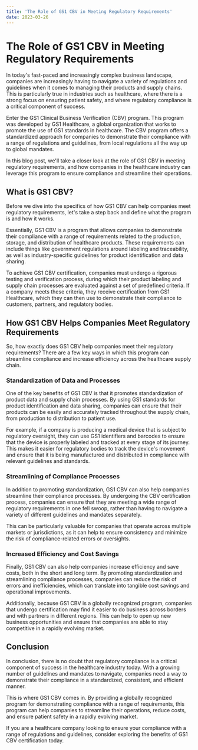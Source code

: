 ```yaml
---
title: 'The Role of GS1 CBV in Meeting Regulatory Requirements'
date: 2023-03-26
---
```


# The Role of GS1 CBV in Meeting Regulatory Requirements

In today's fast-paced and increasingly complex business landscape, companies are increasingly having to navigate a variety of regulations and guidelines when it comes to managing their products and supply chains. This is particularly true in industries such as healthcare, where there is a strong focus on ensuring patient safety, and where regulatory compliance is a critical component of success.

Enter the GS1 Clinical Business Verification (CBV) program. This program was developed by GS1 Healthcare, a global organization that works to promote the use of GS1 standards in healthcare. The CBV program offers a standardized approach for companies to demonstrate their compliance with a range of regulations and guidelines, from local regulations all the way up to global mandates.

In this blog post, we'll take a closer look at the role of GS1 CBV in meeting regulatory requirements, and how companies in the healthcare industry can leverage this program to ensure compliance and streamline their operations.

## What is GS1 CBV?

Before we dive into the specifics of how GS1 CBV can help companies meet regulatory requirements, let's take a step back and define what the program is and how it works.

Essentially, GS1 CBV is a program that allows companies to demonstrate their compliance with a range of requirements related to the production, storage, and distribution of healthcare products. These requirements can include things like government regulations around labeling and traceability, as well as industry-specific guidelines for product identification and data sharing.

To achieve GS1 CBV certification, companies must undergo a rigorous testing and verification process, during which their product labeling and supply chain processes are evaluated against a set of predefined criteria. If a company meets these criteria, they receive certification from GS1 Healthcare, which they can then use to demonstrate their compliance to customers, partners, and regulatory bodies.

## How GS1 CBV Helps Companies Meet Regulatory Requirements

So, how exactly does GS1 CBV help companies meet their regulatory requirements? There are a few key ways in which this program can streamline compliance and increase efficiency across the healthcare supply chain.

### Standardization of Data and Processes

One of the key benefits of GS1 CBV is that it promotes standardization of product data and supply chain processes. By using GS1 standards for product identification and data sharing, companies can ensure that their products can be easily and accurately tracked throughout the supply chain, from production to distribution to patient use.

For example, if a company is producing a medical device that is subject to regulatory oversight, they can use GS1 identifiers and barcodes to ensure that the device is properly labeled and tracked at every stage of its journey. This makes it easier for regulatory bodies to track the device's movement and ensure that it is being manufactured and distributed in compliance with relevant guidelines and standards.

### Streamlining of Compliance Processes

In addition to promoting standardization, GS1 CBV can also help companies streamline their compliance processes. By undergoing the CBV certification process, companies can ensure that they are meeting a wide range of regulatory requirements in one fell swoop, rather than having to navigate a variety of different guidelines and mandates separately.

This can be particularly valuable for companies that operate across multiple markets or jurisdictions, as it can help to ensure consistency and minimize the risk of compliance-related errors or oversights.

### Increased Efficiency and Cost Savings

Finally, GS1 CBV can also help companies increase efficiency and save costs, both in the short and long term. By promoting standardization and streamlining compliance processes, companies can reduce the risk of errors and inefficiencies, which can translate into tangible cost savings and operational improvements.

Additionally, because GS1 CBV is a globally recognized program, companies that undergo certification may find it easier to do business across borders and with partners in different regions. This can help to open up new business opportunities and ensure that companies are able to stay competitive in a rapidly evolving market.

## Conclusion

In conclusion, there is no doubt that regulatory compliance is a critical component of success in the healthcare industry today. With a growing number of guidelines and mandates to navigate, companies need a way to demonstrate their compliance in a standardized, consistent, and efficient manner.

This is where GS1 CBV comes in. By providing a globally recognized program for demonstrating compliance with a range of requirements, this program can help companies to streamline their operations, reduce costs, and ensure patient safety in a rapidly evolving market.

If you are a healthcare company looking to ensure your compliance with a range of regulations and guidelines, consider exploring the benefits of GS1 CBV certification today.
